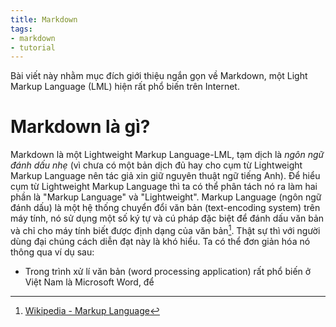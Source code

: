 ```yaml
---
title: Markdown
tags:
- markdown
- tutorial
---
```


Bài viết này nhằm mục đích giới thiệu ngắn gọn về Markdown, một Light Markup Language (LML) hiện rất phổ biến trên Internet. 

# Markdown là gì?

Markdown là một Lightweight Markup Language-LML, tạm dịch là _ngôn ngữ đánh dấu nhẹ_ (vì chưa có một bản dịch đủ hay cho cụm từ Lightweight Markup Language nên tác giả xin giữ nguyên thuật ngữ tiếng Anh). Để hiểu cụm từ Lightweight Markup Language thì ta có thể phân tách nó ra làm hai phần là "Markup Language" và "Lightweight". Markup Language (ngôn ngữ đánh dấu) là một hệ thống chuyển đổi văn bản (text-encoding system) trên máy tính, nó sử dụng một số ký tự và cú pháp đặc biệt để đánh dấu văn bản và chỉ cho máy tính biết được định dạng của văn bản[^1]. Thật sự thì với người dùng đại chúng cách diễn đạt này là khó hiểu. Ta có thể đơn giản hóa nó thông qua ví dụ sau:

- Trong trình xử lí văn bản (word processing application) rất phổ biến ở Việt Nam là Microsoft Word, để 

[^1]: [Wikipedia - Markup Language](https://en.wikipedia.org/wiki/Markup_language)
